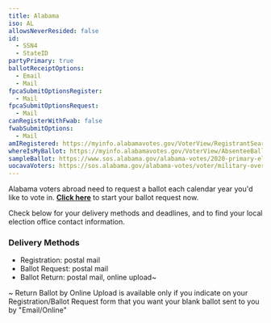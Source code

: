 ```yaml
---
title: Alabama
iso: AL
allowsNeverResided: false
id:
  - SSN4
  - StateID
partyPrimary: true
ballotReceiptOptions:
  - Email
  - Mail
fpcaSubmitOptionsRegister:
  - Mail
fpcaSubmitOptionsRequest:
  - Mail
canRegisterWithFwab: false
fwabSubmitOptions:
  - Mail
amIRegistered: https://myinfo.alabamavotes.gov/VoterView/RegistrantSearch.do
whereIsMyBallot: https://myinfo.alabamavotes.gov/VoterView/AbsenteeBallotSearch.do
sampleBallot: https://www.sos.alabama.gov/alabama-votes/2020-primary-election-sample-ballots
uocavaVoters: https://sos.alabama.gov/alabama-votes/voter/military-overseas-voting
---
```

Alabama voters abroad need to request a ballot each calendar year you'd like to vote in. [**Click here**](https://www.votefromabroad.org) to start your ballot request now.

Check below for your delivery methods and deadlines, and to find your local election office contact information.

### Delivery Methods

* Registration: postal mail
* Ballot Request: postal mail
* Ballot Return: postal mail, online upload~ 

~ Return Ballot by Online Upload is available only if you indicate on your Registration/Ballot Request form that you want your blank ballot sent to you by "Email/Online"
